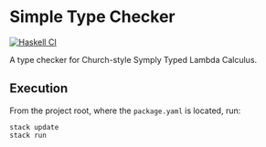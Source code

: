 # Simple Type Checker
[![Haskell CI](https://github.com/SmnTin/simple-type-checker/actions/workflows/haskell.yml/badge.svg)](https://github.com/SmnTin/simple-type-checker/actions/workflows/haskell.yml)

A type checker for Church-style Symply Typed Lambda Calculus.

## Execution

From the project root, where the `package.yaml` is located, run:
```
stack update
stack run
```